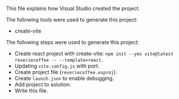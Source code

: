 This file explains how Visual Studio created the project.

The following tools were used to generate this project:
- create-vite

The following steps were used to generate this project:
- Create react project with create-vite: `npm init --yes vite@latest reveriecoffee -- --template=react`.
- Updating `vite.config.js` with port.
- Create project file (`reveriecoffee.esproj`).
- Create `launch.json` to enable debugging.
- Add project to solution.
- Write this file.

